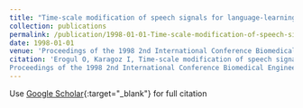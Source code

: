 ```yaml
---
title: "Time-scale modification of speech signals for language-learning impaired children"
collection: publications
permalink: /publication/1998-01-01-Time-scale-modification-of-speech-signals-for-language-learning-impaired-children
date: 1998-01-01
venue: 'Proceedings of the 1998 2nd International Conference Biomedical Engineering Days'
citation: 'Erogul O, Karagoz I, Time-scale modification of speech signals for language-learning impaired children"
Proceedings of the 1998 2nd International Conference Biomedical Engineering Days, 1998'
---
```

Use [Google Scholar](https://scholar.google.com/scholar?q=Time+scale+modification+of+speech+signals+for+language+learning+impaired+children){:target="_blank"} for full citation